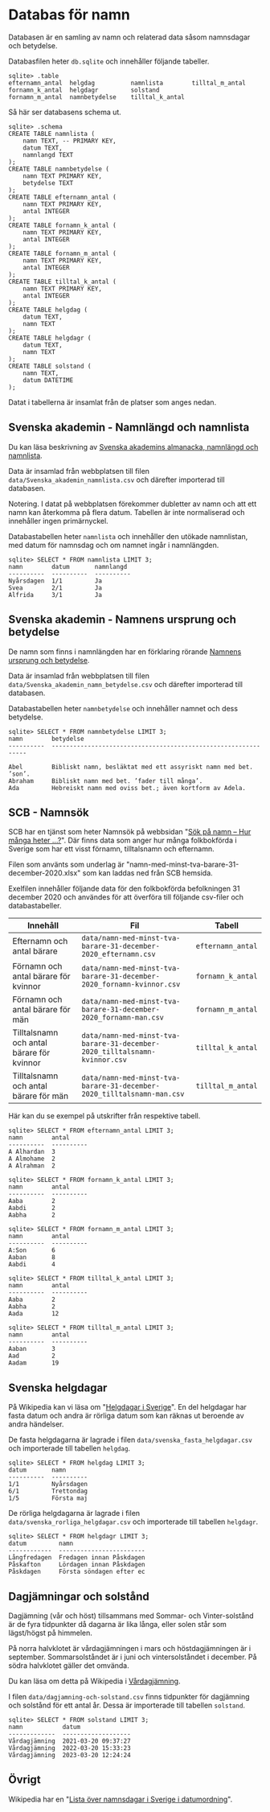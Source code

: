 Databas för namn
==========================

Databasen är en samling av namn och relaterad data såsom namnsdagar och betydelse.

Databasfilen heter `db.sqlite` och innehåller följande tabeller.

```
sqlite> .table
efternamn_antal  helgdag          namnlista        tilltal_m_antal
fornamn_k_antal  helgdagr         solstand
fornamn_m_antal  namnbetydelse    tilltal_k_antal
```

Så här ser databasens schema ut.

```
sqlite> .schema
CREATE TABLE namnlista (
    namn TEXT, -- PRIMARY KEY,
    datum TEXT,
    namnlangd TEXT
);
CREATE TABLE namnbetydelse (
    namn TEXT PRIMARY KEY,
    betydelse TEXT
);
CREATE TABLE efternamn_antal (
    namn TEXT PRIMARY KEY,
    antal INTEGER
);
CREATE TABLE fornamn_k_antal (
    namn TEXT PRIMARY KEY,
    antal INTEGER
);
CREATE TABLE fornamn_m_antal (
    namn TEXT PRIMARY KEY,
    antal INTEGER
);
CREATE TABLE tilltal_k_antal (
    namn TEXT PRIMARY KEY,
    antal INTEGER
);
CREATE TABLE helgdag (
    datum TEXT,
    namn TEXT
);
CREATE TABLE helgdagr (
    datum TEXT,
    namn TEXT
);
CREATE TABLE solstand (
    namn TEXT,
    datum DATETIME
);
```

Datat i tabellerna är insamlat från de platser som anges nedan.



Svenska akademin - Namnlängd och namnlista
--------------------------

Du kan läsa beskrivning av [Svenska akademins almanacka, namnlängd och namnlista](https://www.svenskaakademien.se/svenska-akademien/almanackan).

Data är insamlad från webbplatsen till filen `data/Svenska_akademin_namnlista.csv` och därefter importerad till databasen.

Notering. I datat på webbplatsen förekommer dubletter av namn och att ett namn kan återkomma på flera datum. Tabellen är inte normaliserad och innehåller ingen primärnyckel.

Databastabellen heter `namnlista` och innehåller den utökade namnlistan, med datum för namnsdag och om namnet ingår i namnlängden.

```
sqlite> SELECT * FROM namnlista LIMIT 3;
namn        datum       namnlangd
----------  ----------  ----------
Nyårsdagen  1/1         Ja
Svea        2/1         Ja
Alfrida     3/1         Ja
```



Svenska akademin - Namnens ursprung och betydelse
--------------------------

De namn som finns i namnlängden har en förklaring rörande [Namnens ursprung och betydelse](https://www.svenskaakademien.se/svenska-akademien/almanackan/namnens-ursprung-och-betydelse).

Data är insamlad från webbplatsen till filen `data/Svenska_akademin_namn_betydelse.csv` och därefter importerad till databasen.

Databastabellen heter `namnbetydelse` och innehåller namnet och dess betydelse.

```
sqlite> SELECT * FROM namnbetydelse LIMIT 3;
namn        betydelse
----------  ---------------------------------------------------------------

Abel        Bibliskt namn, besläktat med ett assyriskt namn med bet. ’son’.
Abraham     Bibliskt namn med bet. ’fader till många’.
Ada         Hebreiskt namn med oviss bet.; även kortform av Adela.
```



SCB - Namnsök
--------------------------

SCB har en tjänst som heter Namnsök på webbsidan "[Sök på namn – Hur många heter ...?](https://www.scb.se/hitta-statistik/sverige-i-siffror/namnsok/)". Där finns data som anger hur många folkbokförda i Sverige som har ett visst förnamn, tilltalsnamn och efternamn.

Filen som använts som underlag är "namn-med-minst-tva-barare-31-december-2020.xlsx" som kan laddas ned från SCB hemsida.

Exelfilen innehåller följande data för den folkbokförda befolkningen 31 december 2020 och användes för att överföra till följande csv-filer och databastabeller.

| Innehåll | Fil | Tabell |
|----------|-----|--------|
| Efternamn och antal bärare | `data/namn-med-minst-tva-barare-31-december-2020_efternamn.csv` | `efternamn_antal` |
| Förnamn och antal bärare för kvinnor | `data/namn-med-minst-tva-barare-31-december-2020_fornamn-kvinnor.csv` | `fornamn_k_antal` |
| Förnamn och antal bärare för män | `data/namn-med-minst-tva-barare-31-december-2020_fornamn-man.csv` | `fornamn_m_antal` |
| Tilltalsnamn och antal bärare för kvinnor | `data/namn-med-minst-tva-barare-31-december-2020_tilltalsnamn-kvinnor.csv` | `tilltal_k_antal` |
| Tilltalsnamn och antal bärare för män | `data/namn-med-minst-tva-barare-31-december-2020_tilltalsnamn-man.csv` | `tilltal_m_antal` |

Här kan du se exempel på utskrifter från respektive tabell.

```
sqlite> SELECT * FROM efternamn_antal LIMIT 3;
namn        antal
----------  ----------
A Alhardan  3
A Almohame  2
A Alrahman  2

sqlite> SELECT * FROM fornamn_k_antal LIMIT 3;
namn        antal
----------  ----------
Aaba        2
Aabdi       2
Aabha       2

sqlite> SELECT * FROM fornamn_m_antal LIMIT 3;
namn        antal
----------  ----------
A:Son       6
Aaban       8
Aabdi       4

sqlite> SELECT * FROM tilltal_k_antal LIMIT 3;
namn        antal
----------  ----------
Aaba        2
Aabha       2
Aada        12

sqlite> SELECT * FROM tilltal_m_antal LIMIT 3;
namn        antal
----------  ----------
Aaban       3
Aad         2
Aadam       19
```



Svenska helgdagar
--------------------------

På Wikipedia kan vi läsa om "[Helgdagar i Sverige](https://sv.wikipedia.org/wiki/Helgdagar_i_Sverige)". En del helgdagar har fasta datum och andra är rörliga datum som kan räknas ut beroende av andra händelser.

De fasta helgdagarna är lagrade i filen `data/svenska_fasta_helgdagar.csv` och importerade till tabellen `helgdag`.

```
sqlite> SELECT * FROM helgdag LIMIT 3;
datum       namn
----------  ----------
1/1         Nyårsdagen
6/1         Trettondag
1/5         Första maj
```

De rörliga helgdagarna är lagrade i filen `data/svenska_rorliga_helgdagar.csv` och importerade till tabellen `helgdagr`.

```
sqlite> SELECT * FROM helgdagr LIMIT 3;
datum         namn
------------  ------------------------
Långfredagen  Fredagen innan Påskdagen
Påskafton     Lördagen innan Påskdagen
Påskdagen     Första söndagen efter ec
```



Dagjämningar och solstånd
--------------------------

Dagjämning (vår och höst) tillsammans med Sommar- och Vinter-solstånd är de fyra tidpunkter då dagarna är lika långa, eller solen står som lägst/högst på himmelen.

På norra halvklotet är vårdagjämningen i mars och höstdagjämningen är i september. Sommarsolståndet är i juni och vintersolståndet i december. På södra halvklotet gäller det omvända.

Du kan läsa om detta på Wikipedia i [Vårdagjämning](https://sv.wikipedia.org/wiki/V%C3%A5rdagj%C3%A4mningen).

I filen `data/dagjamning-och-solstand.csv` finns tidpunkter för dagjämning och solstånd för ett antal år. Dessa är importerade till tabellen `solstand`.

```
sqlite> SELECT * FROM solstand LIMIT 3;
namn           datum
-------------  -------------------
Vårdagjämning  2021-03-20 09:37:27
Vårdagjämning  2022-03-20 15:33:23
Vårdagjämning  2023-03-20 12:24:24
```



Övrigt
--------------------------

Wikipedia har en "[Lista över namnsdagar i Sverige i datumordning](https://sv.wikipedia.org/wiki/Lista_%C3%B6ver_namnsdagar_i_Sverige_i_datumordning)".

